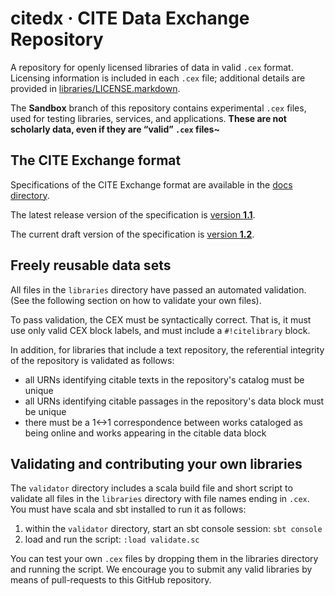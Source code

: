 # citedx · CITE Data Exchange Repository

A repository for openly licensed libraries of data in valid `.cex` format. Licensing information is included in each `.cex` file;  additional details are provided in [libraries/LICENSE.markdown](libraries/LICENSE.markdown).

The **Sandbox** branch of this repository contains experimental `.cex` files, used for testing libraries, services, and applications. **These are not scholarly data, even if they are “valid” `.cex` files~**

## The CITE Exchange format

Specifications of the CITE Exchange format are available in the [docs directory](docs).

The latest release version of the specification is [version **1.1**](docs/CEX-spec-1.1.md).

The current draft version of the specification is [version **1.2**](docs/CEX-spec-1.2.md).

## Freely reusable data sets

All files in the `libraries` directory have passed an automated validation. (See
the following section on how to validate your own files).

To pass validation, the CEX must be syntactically correct.  That is, it must use only valid CEX block labels, and must include a `#!citelibrary` block.

In addition, for libraries that include a text repository, the referential integrity of the repository is validated as follows:

- all URNs identifying  citable texts in the repository's catalog must be unique
- all URNs identifying citable passages in the repository's data block must be unique
- there must be a 1<->1 correspondence between works cataloged as being online and works appearing in the citable data block


## Validating and contributing your own libraries

The `validator` directory includes a scala build file and short script to validate all files in the `libraries` directory with file names ending in `.cex`.  You must have scala and sbt installed to run it as follows:

1. within the `validator` directory, start an sbt console session: `sbt console`
2. load and run the script:  `:load validate.sc`

You can test your own `.cex` files by dropping them in the libraries directory and running the script.  We encourage you to submit any valid libraries by means of pull-requests to this GitHub repository.
